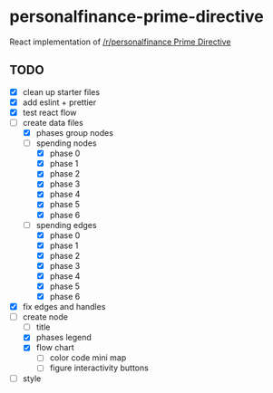 # personalfinance-prime-directive
React implementation of [/r/personalfinance Prime Directive](https://www.reddit.com/r/personalfinance/wiki/commontopics)

## TODO
- [x] clean up starter files
- [x] add eslint + prettier
- [x] test react flow
- [ ] create data files
  - [x] phases group nodes
  - [ ] spending nodes
    - [x] phase 0
    - [x] phase 1
    - [x] phase 2
    - [x] phase 3
    - [x] phase 4
    - [x] phase 5
    - [x] phase 6
  - [ ] spending edges
    - [x] phase 0
    - [x] phase 1
    - [x] phase 2
    - [x] phase 3
    - [x] phase 4
    - [x] phase 5
    - [x] phase 6
- [x] fix edges and handles
- [ ] create node
  - [ ] title
  - [x] phases legend
  - [x] flow chart
    - [ ] color code mini map
    - [ ] figure interactivity buttons
- [ ] style
